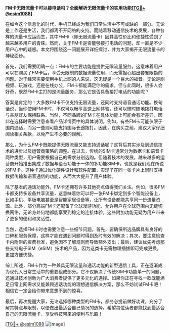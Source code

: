 **FM卡无限流量卡可以接电话吗？全面解析无限流量卡的实用功能[[TG💪+ @esim1088](https://t.me/s/esim1088)]**

在如今这个信息化的时代，手机已经成为我们日常生活中不可或缺的一部分。无论是工作还是生活，我们都离不开网络的支持。而随着移动通信技术的发展，各种各样的流量卡应运而生，其中FM卡（即无限流量卡）因其高性价比和便捷性受到了越来越多用户的青睐。然而，关于FM卡是否能够接打电话的问题，却一直是不少用户心中的疑惑。本文将围绕这一问题展开详细探讨，并为大家揭开无限流量卡的神秘面纱。

首先，我们需要明确一点：FM卡的主要功能是提供无限流量服务。这意味着用户可以在购买了FM卡后，享受无限制的数据流量使用，而无需担心超出套餐限额的问题。对于经常需要使用手机上网的人来说，这无疑是一个巨大的福音。无论是刷视频、玩游戏，还是在线办公，FM卡都能满足你的需求。但与此同时，很多人会好奇，既然FM卡主打的是流量服务，那么它是否具备接打电话的功能呢？

答案是肯定的！大多数FM卡不仅支持无限流量，还同时支持语音通话功能。换句话说，当你使用FM卡时，不仅可以畅享高速上网体验，还可以随时随地拨打电话与亲朋好友保持联系。当然，不同品牌的FM卡在具体功能上可能会有所差异，因此在选择时需要注意查看产品详情页中的具体说明。例如，有些FM卡可能仅限于国内通话，而另一些则可能支持国际长途拨打。因此，在购买之前，建议大家仔细阅读相关条款，以免产生不必要的误解。

那么，为什么FM卡既能提供无限流量又能支持通话呢？这背后其实涉及到通信技术的进步以及运营商策略的调整。在过去，传统的SIM卡通常分为数据卡和语音卡两种类型，用户需要根据自己的需求分别选购。但随着技术的发展，越来越多的运营商开始推出集成了数据与语音功能于一体的多功能SIM卡，也就是我们现在所说的FM卡。这种卡通过优化硬件设计和软件配置，实现了在同一张卡片上同时支持数据传输和语音通信的功能，从而大大提升了用户体验。

除了基本的通话功能外，FM卡还拥有许多其他亮点值得我们关注。例如，很多FM卡都支持多设备共享流量，这意味着你可以将一张FM卡绑定到多个智能设备上，比如手机、平板电脑甚至是智能家居设备等，让所有设备都能共享同一份流量资源。此外，部分高端FM卡还配备了全球漫游功能，允许用户在全球范围内无缝切换网络，无论身处何地都能享受到稳定的连接体验。这些附加功能无疑为用户带来了更多的便利和灵活性。

当然，选择FM卡时也需要注意一些细节问题。首先，要确保所选品牌具有良好的口碑和服务保障，这样才能在遇到问题时得到及时有效的解决；其次，要注意检查卡内附带的资费标准，避免因不了解规则而导致额外支出；最后，建议优先考虑那些支持电子SIM（eSIM）技术的产品，因为这类卡无需物理插拔即可完成更换，更加方便快捷。

综上所述，FM卡作为一种兼具无限流量和通话功能的新型通信工具，正在逐渐成为现代人日常生活中的重要组成部分。它不仅解决了传统SIM卡功能单一的问题，还通过技术创新为广大消费者提供了更多元化的选择。如果你正在寻找一款既能满足日常上网需求又能兼顾通话功能的理想通信解决方案，那么不妨试试FM卡吧！相信它一定会给你带来意想不到的惊喜。

最后，再次提醒大家，无论选择哪种类型的FM卡，都务必提前做好功课，充分了解其特点与限制，以便做出最适合自己情况的选择。希望每位读者都能找到最适合自己的无限流量卡，享受科技带来的便利与乐趣！

[[TG💪+ @esim1088](https://t.me/s/esim1088) ![Image](https://i.postimg.cc/4NQfJmqS/Snipaste-2025-05-13-00-14-12.png)]